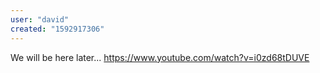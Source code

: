 ```yaml
---
user: "david"
created: "1592917306"
---
```


We will be here later...
https://www.youtube.com/watch?v=i0zd68tDUVE
